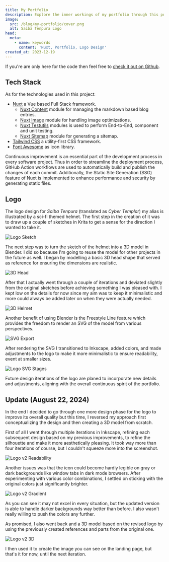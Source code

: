 ```yaml
---
title: My Portfolio
description: Explore the inner workings of my portfolio through this post! Dive into the code, gain insight into its tech stack and learn about the logo design process.
image:
  src: /blog/my-portfolio/cover.png
  alt: Saiba Tenpura Logo
head:
  meta:
    - name: keywords
      content: 'Nuxt, Portfolio, Logo Design'
created_at: 2023-12-19
---
```


If you're are only here for the code then feel free to [check it out on Github](https://github.com/saiba-tenpura/portfolio).

## Tech Stack

As for the technologies used in this project:

- [Nuxt](https://nuxt.com/) a Vue based Full Stack framework.
  - [Nuxt Content](https://content.nuxtjs.org/) module for managing the markdown based blog entries.
  - [Nuxt Image](https://image.nuxtjs.org/) module for handling image optimizations.
  - [Nuxt Testutils](https://nuxt.com/docs/getting-started/testing) modules is used to perform End-to-End, component and unit testing.
  - [Nuxt Sitemap](https://nuxtseo.com/sitemap/getting-started/installation) module for generating a sitemap.
- [Tailwind CSS](https://tailwindcss.com/) a utility-first CSS framework.
- [Font Awesome](https://fontawesome.com/) as icon library.

Continuous improvement is an essential part of the development process in every software project. Thus in order to streamline the deployment process, GitHub Action workflows are used to automatically build and publish the changes of each commit. Additionally, the Static Site Generation (SSG) feature of Nuxt is implemented to enhance performance and security by generating static files.

## Logo

The logo design for _Saiba Tenpura_ (translated as _Cyber Templar_) my alias is illustrated by a sci-fi themed helmet. The first step in the creation of it was to draw up a couple of sketches in Krita to get a sense for the direction I wanted to take it.

![Logo Sketch](/blog/my-portfolio/logo-sketch.png)

The next step was to turn the sketch of the helmet into a 3D model in Blender. I did so because I'm going to reuse the model for other projects in the future as well. I began by modelling a basic 3D head shape that served as reference for ensuring the dimensions are realistic.

![3D Head](/blog/my-portfolio/3d-head.png)

After that I actually went through a couple of iterations and deviated slightly from the original sketches before achieving something I was pleased with. I kept low on the details for now since my aim was to keep it minimalistic and more could always be added later on when they were actually needed.

![3D Helmet](/blog/my-portfolio/3d-helmet.png)

Another benefit of using Blender is the Freestyle Line feature which provides the freedom to render an SVG of the model from various perspectives.

![SVG Export](/blog/my-portfolio/svg-export.png)

After rendering the SVG I transitioned to Inkscape, added colors, and made adjustments to the logo to make it more minimalistic to ensure readability, event at smaller sizes.

![Logo SVG Stages](/blog/my-portfolio/logo-svg-stages.png)

Future design iterations of the logo are planed to incorporate new details and adjustments, aligning with the overall continuous spirit of the portfolio.

## Update (August 22, 2024)

In the end I decided to go through one more design phase for the logo to improve its overall quality but this time, I reversed my approach first conceptualizing the design and then creating a 3D model from scratch.

First of all I went through multiple iterations in Inkscape, refining each subsequent design based on my previous improvements, to refine the silhouette and make it more aesthetically pleasing. It took way more than four iterations of course, but I couldn't squeeze more into the screenshot.

![Logo v2 Readability](/blog/my-portfolio/logo-v2-readability.png)

Another issues was that the icon could become hardly legible on gray or dark backgrounds like window tabs in dark mode browsers. After experimenting with various color combinations, I settled on sticking with the original colors just significantly brighter.

![Logo v2 Gradient](/blog/my-portfolio/logo-v2-gradient.png)

As you can see it may not excel in every situation, but the updated version is able to handle darker backgrounds way better than before. I also wasn't really willing to push the colors any further.

As promised, I also went back and a 3D model based on the revised logo by using the previously created references and parts from the original one.

![Logo v2 3D](/blog/my-portfolio/logo-v2-3d.png)

I then used it to create the image you can see on the landing page, but that's it for now, until the next iteration.

